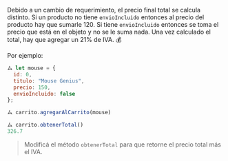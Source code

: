 Debido a un cambio de requerimiento, el precio final total se calcula distinto.
Si un producto no tiene `envioIncluido` entonces al precio del producto hay que sumarle 120.
Si tiene `envioIncluido` entonces se toma el precio que está en el objeto y no se le suma nada.
Una vez calculado el total, hay que agregar un 21% de IVA. :moneybag:

Por ejemplo:

``` js
ム let mouse = {
  id: 0,
  titulo: "Mouse Genius",
  precio: 150,
  envioIncluido: false
};

ム carrito.agregarAlCarrito(mouse)

ム carrito.obtenerTotal()
326.7
```

> Modificá el método `obtenerTotal` para que retorne el precio total más el IVA.